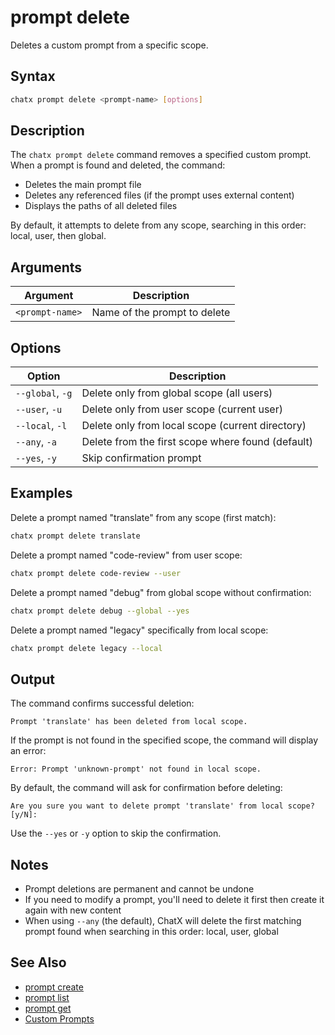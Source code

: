 # prompt delete

Deletes a custom prompt from a specific scope.

## Syntax

```bash
chatx prompt delete <prompt-name> [options]
```

## Description

The `chatx prompt delete` command removes a specified custom prompt. When a prompt is found and deleted, the command:
- Deletes the main prompt file
- Deletes any referenced files (if the prompt uses external content) 
- Displays the paths of all deleted files

By default, it attempts to delete from any scope, searching in this order: local, user, then global.

## Arguments

| Argument | Description |
|----------|-------------|
| `<prompt-name>` | Name of the prompt to delete |

## Options

| Option | Description |
|--------|-------------|
| `--global`, `-g` | Delete only from global scope (all users) |
| `--user`, `-u` | Delete only from user scope (current user) |
| `--local`, `-l` | Delete only from local scope (current directory) |
| `--any`, `-a` | Delete from the first scope where found (default) |
| `--yes`, `-y` | Skip confirmation prompt |

## Examples

Delete a prompt named "translate" from any scope (first match):

```bash
chatx prompt delete translate
```

Delete a prompt named "code-review" from user scope:

```bash
chatx prompt delete code-review --user
```

Delete a prompt named "debug" from global scope without confirmation:

```bash
chatx prompt delete debug --global --yes
```

Delete a prompt named "legacy" specifically from local scope:

```bash
chatx prompt delete legacy --local
```

## Output

The command confirms successful deletion:

```
Prompt 'translate' has been deleted from local scope.
```

If the prompt is not found in the specified scope, the command will display an error:

```
Error: Prompt 'unknown-prompt' not found in local scope.
```

By default, the command will ask for confirmation before deleting:

```
Are you sure you want to delete prompt 'translate' from local scope? [y/N]:
```

Use the `--yes` or `-y` option to skip the confirmation.

## Notes

- Prompt deletions are permanent and cannot be undone
- If you need to modify a prompt, you'll need to delete it first then create it again with new content
- When using `--any` (the default), ChatX will delete the first matching prompt found when searching in this order: local, user, global

## See Also

- [prompt create](create.md)
- [prompt list](list.md)
- [prompt get](get.md)
- [Custom Prompts](../../advanced/prompts.md)